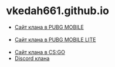 
# vkedah661.github.io
<ul>
<li><a href="https://vkedah661.github.io/head.html">Сайт клана в PUBG MOBILE</a></li>
<br>
<li><a href="https://vkedah661.github.io/home.html">Сайт клана в PUBG MOBILE LITE </a></li>
<br>
<li><a href="https://vkedah661.github.io/phoenix.html">Сайт клана в CS:GO </a></li>
 <li><a href="https://vkedah661.github.io/discord">Discord клана</a></li>
</ul> 
 <link rel="shortcut icon" href="vkedah661.github.io/img/Новая папка/favicon-16x16.png">
